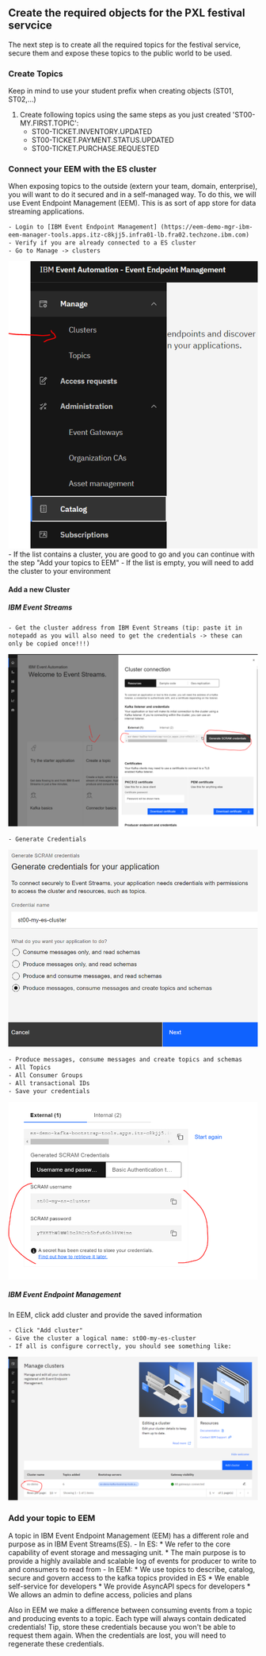 ## Create the required objects for the PXL festival servcice
The next step is to create all the required topics for the festival service, secure them and expose these topics to the public world to be used.

### Create Topics
Keep in mind to use your student prefix when creating objects (ST01, ST02,...)
1. Create following topics using the same steps as you just created 'ST00-MY.FIRST.TOPIC':
	* ST00-TICKET.INVENTORY.UPDATED
	* ST00-TICKET.PAYMENT.STATUS.UPDATED
	* ST00-TICKET.PURCHASE.REQUESTED

### Connect your EEM with the ES cluster
When exposing topics to the outside (extern your team, domain, enterprise), you will want to do it secured and in a self-managed way. To do this, we will use Event Endpoint Management (EEM).
This is as sort of app store for data streaming applications.

	- Login to [IBM Event Endpoint Management] (https://eem-demo-mgr-ibm-eem-manager-tools.apps.itz-c8kjj5.infra01-lb.fra02.techzone.ibm.com)
	- Verify if you are already connected to a ES cluster 
	- Go to Manage -> clusters	
![ManageClusters](images/Tab_Clusters.PNG)
	- If the list contains a cluster, you are good to go and you can continue with the step "Add your topics to EEM"
	- If the list is empty, you will need to add the cluster to  your environment
	
#### Add a new Cluster
##### IBM Event Streams
	- Get the cluster address from IBM Event Streams (tip: paste it in notepadd as you will also need to get the credentials -> these can only be copied once!!!)
![GetClusterInfo](images/Get_ClusterInfo.PNG)
		
	- Generate Credentials
![GenerateCredentails](images/GenerateCredentials.PNG)
		
	- Produce messages, consume messages and create topics and schemas
	- All Topics
	- All Consumer Groups
	- All transactional IDs
	- Save your credentials
![SaveCredentials](images/CopyCredentials.PNG)
		
		
##### IBM Event Endpoint Management
In EEM, click add cluster and provide the saved information

	- Click "Add cluster"
	- Give the cluster a logical name: st00-my-es-cluster
	- If all is configure correctly, you should see something like:
	
![ConfiguredCluster](images/ClusterConfigured.PNG)
	
### Add your topic to EEM
A topic in IBM Event Endpoint Management (EEM) has a different role and purpose as in IBM Event Streams(ES). 
	- In ES:
		* We refer to the core capability of event storage and messaging unit.
		* The main purpose is to provide a highly available and scalable log of events for producer to write to and consumers to read from
	- In EEM:
		* We use topics to describe, catalog, secure and govern access to the kafka topics provided in ES
		* We enable self-service for developers
		* We provide AsyncAPI specs for developers
		* We allows an admin to define access, policies and plans
		
Also in EEM we make a difference between consuming events from a topic and producing events to a topic. Each type will always contain dedicated credentials!
Tip, store these credentials because you won't be able to request them again. When the credentials are lost, you will need to regenerate these credentials.